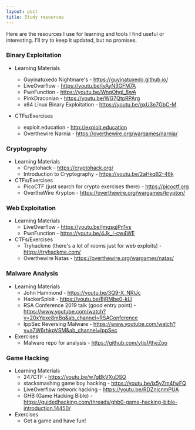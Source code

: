 ```yaml
---
layout: post
title: Study resources
---
```


Here are the resources I use for learning and tools I find useful or interesting. I'll try to keep it updated, but no promises.

### Binary Exploitation

 - Learning Materials
    - Guyinatuxedo Nightmare's - https://guyinatuxedo.github.io/
    - LiveOverflow - https://youtu.be/iyAyN3GFM7A
    - PwnFunction - https://youtu.be/WnqOhgI_8wA
    - PinkDraconian - https://youtu.be/WG7QtpRPArg
    - x64 Linux Binary Exploitation - https://youtu.be/gxU3e7GbC-M

 - CTFs/Exercises
    - exploit.education - http://exploit.education
    - Overthewire Narnia - https://overthewire.org/wargames/narnia/

### Cryptography

 - Learning Materials
    - Cryptohack - https://cryptohack.org/
    - Introduction to Cryptography - https://youtu.be/2aHkqB2-46k
 - CTFs/Exercises
    - PicoCTF (just search for crypto exercises there) - https://picoctf.org
    - OvertheWire Krypton - https://overthewire.org/wargames/krypton/

### Web Exploitation

 - Learning Materials
    - LiveOverflow - https://youtu.be/jmgsgjPn1vs
    - PwnFunction - https://youtu.be/4Jk_I-cw4WE
 - CTFs/Exercises
    - Tryhackme (there's a lot of rooms just for web exploits) - https://tryhackme.com/
    - Overthewire Natas - https://overthewire.org/wargames/natas/

### Malware Analysis

 - Learning Materials
    - John Hammond - https://youtu.be/3Q9-X_NRlJc
    - HackerSploit - https://youtu.be/BjRMbe0-kLI
    - RSA Conference 2019 talk (good entry point) - https://www.youtube.com/watch?v=20xYpxe8mBg&ab_channel=RSAConference
    - IppSec Reversing Malware - https://www.youtube.com/watch?v=a7W6rhkpVSM&ab_channel=IppSec
 - Exercises
    - Malware repo for analysis - https://github.com/ytisf/theZoo

### Game Hacking

 - Learning Materials
    - 247CTF - https://youtu.be/w7gBkVXuDSQ
    - stacksmashing game boy hacking - https://youtu.be/ix5yZm4fwFQ
    - LiveOverflow network hacking - https://youtu.be/RDZnlcnmPUA
    - GHB (Game Hacking Bible) - https://guidedhacking.com/threads/ghb0-game-hacking-bible-introduction.14450/
 - Exercises
    - Get a game and have fun!
